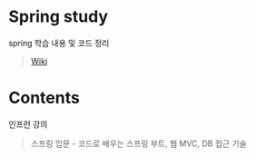 # Spring study
spring 학습 내용 및 코드 정리
> [Wiki](https://github.com/ahrimy/spring-study/wiki)

# Contents
인프런 강의
> 스프링 입문 - 코드로 배우는 스프링 부트, 웹 MVC, DB 접근 기술
 
